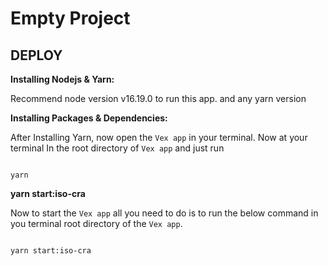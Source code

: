 # Empty Project

## DEPLOY

**Installing Nodejs & Yarn:**

Recommend node version v16.19.0 to run this app.
and any yarn version

**Installing Packages & Dependencies:**

After Installing Yarn, now open the `Vex app` in your terminal. Now at
your terminal In the root directory of `Vex app` and just run

```cli

yarn

```

**yarn start:iso-cra**

Now to start the `Vex app` all you need to do is to run the below
command in you terminal root directory of the `Vex app`.

```cli

yarn start:iso-cra

```
